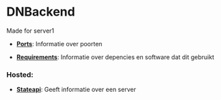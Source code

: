 # DNBackend
Made for server1

- [**Ports**](Ports.md): Informatie over poorten

- [**Requirements**](Ports.md): Informatie over depencies en software dat dit gebruikt

### Hosted:

- [**Stateapi**](https://github.com/dedestem/StateAPI): Geeft informatie over een server